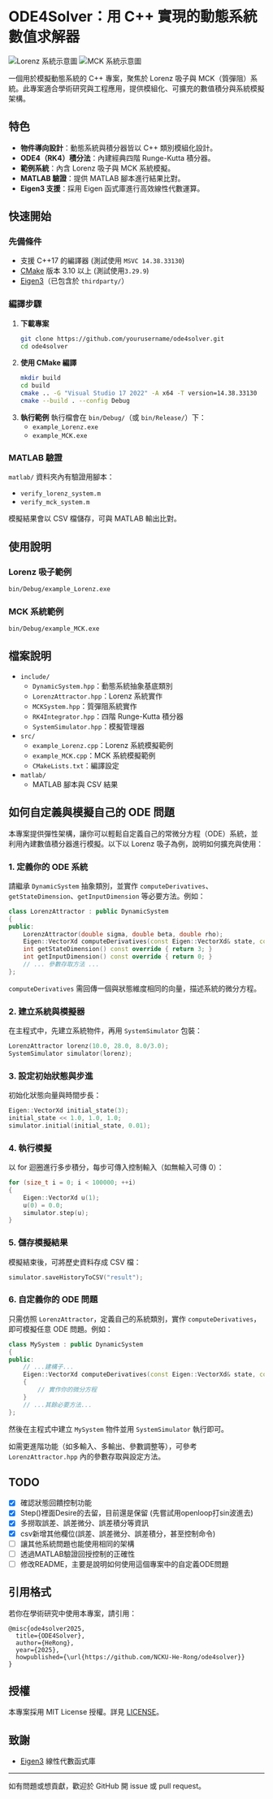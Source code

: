 # ODE4Solver：用 C++ 實現的動態系統數值求解器

![Lorenz 系統示意圖](fig/Lorenzsystem.png)
![MCK 系統示意圖](fig/mcksystem.png)

一個用於模擬動態系統的 C++ 專案，聚焦於 Lorenz 吸子與 MCK（質彈阻）系統。此專案適合學術研究與工程應用，提供模組化、可擴充的數值積分與系統模擬架構。

## 特色

- **物件導向設計**：動態系統與積分器皆以 C++ 類別模組化設計。
- **ODE4（RK4）積分法**：內建經典四階 Runge-Kutta 積分器。
- **範例系統**：內含 Lorenz 吸子與 MCK 系統模擬。
- **MATLAB 驗證**：提供 MATLAB 腳本進行結果比對。
- **Eigen3 支援**：採用 Eigen 函式庫進行高效線性代數運算。


## 快速開始

### 先備條件
- 支援 C++17 的編譯器 (測試使用 `MSVC 14.38.33130`)
- [CMake](https://cmake.org/) 版本 3.10 以上 (測試使用`3.29.9`)
- [Eigen3](https://eigen.tuxfamily.org/)（已包含於 `thirdparty/`）

### 編譯步驟

1. **下載專案**
   ```sh
   git clone https://github.com/yourusername/ode4solver.git
   cd ode4solver
   ```
2. **使用 CMake 編譯**
   ```sh
   mkdir build
   cd build
   cmake .. -G "Visual Studio 17 2022" -A x64 -T version=14.38.33130
   cmake --build . --config Debug
   ```
3. **執行範例**
   執行檔會在 `bin/Debug/`（或 `bin/Release/`）下：
   - `example_Lorenz.exe`
   - `example_MCK.exe`

### MATLAB 驗證

`matlab/` 資料夾內有驗證用腳本：
- `verify_lorenz_system.m`
- `verify_mck_system.m`

模擬結果會以 CSV 檔儲存，可與 MATLAB 輸出比對。

## 使用說明

### Lorenz 吸子範例
```sh
bin/Debug/example_Lorenz.exe
```

### MCK 系統範例
```sh
bin/Debug/example_MCK.exe
```

## 檔案說明

- `include/`  
  - `DynamicSystem.hpp`：動態系統抽象基底類別
  - `LorenzAttractor.hpp`：Lorenz 系統實作
  - `MCKSystem.hpp`：質彈阻系統實作
  - `RK4Integrator.hpp`：四階 Runge-Kutta 積分器
  - `SystemSimulator.hpp`：模擬管理器
- `src/`  
  - `example_Lorenz.cpp`：Lorenz 系統模擬範例
  - `example_MCK.cpp`：MCK 系統模擬範例
  - `CMakeLists.txt`：編譯設定
- `matlab/`  
  - MATLAB 腳本與 CSV 結果

## 如何自定義與模擬自己的 ODE 問題

本專案提供彈性架構，讓你可以輕鬆自定義自己的常微分方程（ODE）系統，並利用內建數值積分器進行模擬。以下以 Lorenz 吸子為例，說明如何擴充與使用：

### 1. 定義你的 ODE 系統

請繼承 `DynamicSystem` 抽象類別，並實作 `computeDerivatives`、`getStateDimension`、`getInputDimension` 等必要方法。例如：

```cpp
class LorenzAttractor : public DynamicSystem 
{
public:     
    LorenzAttractor(double sigma, double beta, double rho);
    Eigen::VectorXd computeDerivatives(const Eigen::VectorXd& state, const Eigen::VectorXd& input, double time) const override;
    int getStateDimension() const override { return 3; }
    int getInputDimension() const override { return 0; }
    // ... 參數存取方法 ...
};
```

`computeDerivatives` 需回傳一個與狀態維度相同的向量，描述系統的微分方程。

### 2. 建立系統與模擬器

在主程式中，先建立系統物件，再用 `SystemSimulator` 包裝：

```cpp
LorenzAttractor lorenz(10.0, 28.0, 8.0/3.0);
SystemSimulator simulator(lorenz);
```

### 3. 設定初始狀態與步進

初始化狀態向量與時間步長：

```cpp
Eigen::VectorXd initial_state(3);
initial_state << 1.0, 1.0, 1.0;
simulator.initial(initial_state, 0.01);
```

### 4. 執行模擬

以 for 迴圈進行多步積分，每步可傳入控制輸入（如無輸入可傳 0）：

```cpp
for (size_t i = 0; i < 100000; ++i)
{
    Eigen::VectorXd u(1);
    u(0) = 0.0;
    simulator.step(u);
}
```

### 5. 儲存模擬結果

模擬結束後，可將歷史資料存成 CSV 檔：

```cpp
simulator.saveHistoryToCSV("result");
```

### 6. 自定義你的 ODE 問題

只需仿照 `LorenzAttractor`，定義自己的系統類別，實作 `computeDerivatives`，即可模擬任意 ODE 問題。例如：

```cpp
class MySystem : public DynamicSystem
{
public:
    // ...建構子...
    Eigen::VectorXd computeDerivatives(const Eigen::VectorXd& state, const Eigen::VectorXd& input, double time) const override
    {
        // 實作你的微分方程
    }
    // ...其餘必要方法...
};
```

然後在主程式中建立 `MySystem` 物件並用 `SystemSimulator` 執行即可。

如需更進階功能（如多輸入、多輸出、參數調整等），可參考 `LorenzAttractor.hpp` 內的參數存取與設定方法。

## TODO
- [x] 確認狀態回饋控制功能
- [x] Step()裡面Desire的去留，目前還是保留 (先嘗試用openloop打sin波進去)
- [x] 多撈取誤差、誤差微分、誤差積分等資訊
- [x] csv新增其他欄位(誤差、誤差微分、誤差積分，甚至控制命令)
- [ ] 讓其他系統問題也能使用相同的架構
- [ ] 透過MATLAB驗證回授控制的正確性
- [ ] 修改README，主要是說明如何使用這個專案中的自定義ODE問題

## 引用格式
若你在學術研究中使用本專案，請引用：

```
@misc{ode4solver2025,
  title={ODE4Solver},
  author={HeRong},
  year={2025},
  howpublished={\url{https://github.com/NCKU-He-Rong/ode4solver}}
}
```

## 授權

本專案採用 MIT License 授權。詳見 [LICENSE](LICENSE)。

## 致謝
- [Eigen3](https://eigen.tuxfamily.org/) 線性代數函式庫

---

如有問題或想貢獻，歡迎於 GitHub 開 issue 或 pull request。
